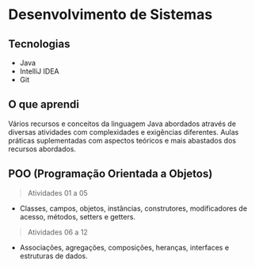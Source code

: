 # Desenvolvimento de Sistemas

## Tecnologias

- Java
- IntelliJ IDEA
- Git

## O que aprendi

Vários recursos e conceitos da linguagem Java abordados através de diversas atividades com complexidades e exigências diferentes. Aulas práticas suplementadas com aspectos teóricos e mais abastados dos recursos abordados.

## POO (Programação Orientada a Objetos)
> Atividades 01 a 05

- Classes, campos, objetos, instâncias, construtores, modificadores de acesso, métodos, setters e getters.

> Atividades 06 a 12

- Associações, agregações, composições, heranças, interfaces e estruturas de dados.
